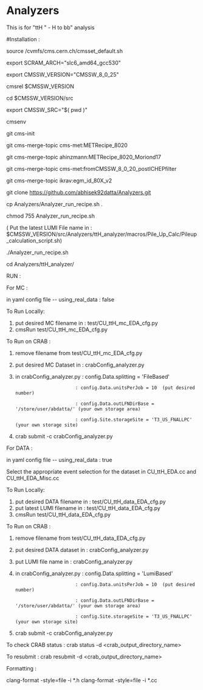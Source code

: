 # Analyzers

This is for "ttH " -  H to bb" analysis

#Installation :

source /cvmfs/cms.cern.ch/cmsset_default.sh

export SCRAM_ARCH="slc6_amd64_gcc530"

export CMSSW_VERSION="CMSSW_8_0_25"

cmsrel $CMSSW_VERSION

cd $CMSSW_VERSION/src

export CMSSW_SRC="$( pwd )"

cmsenv

git cms-init

git cms-merge-topic cms-met:METRecipe_8020

git cms-merge-topic ahinzmann:METRecipe_8020_Moriond17

git cms-merge-topic cms-met:fromCMSSW_8_0_20_postICHEPfilter

git cms-merge-topic ikrav:egm_id_80X_v2

git clone https://github.com/abhisek92datta/Analyzers.git

cp Analyzers/Analyzer_run_recipe.sh .

chmod 755 Analyzer_run_recipe.sh

( Put the latest LUMI File name in : $CMSSW_VERSION/src/Analyzers/ttH_analyzer/macros/Pile_Up_Calc/Pileup_calculation_script.sh)

./Analyzer_run_recipe.sh

cd Analyzers/ttH_analyzer/

RUN :

For MC :

in yaml config file -- using_real_data : false 

To Run Locally:

1. put desired MC filename in : test/CU_ttH_mc_EDA_cfg.py
2. cmsRun test/CU_ttH_mc_EDA_cfg.py 

To Run on CRAB :

1. remove filename from test/CU_ttH_mc_EDA_cfg.py
2. put desired MC Dataset in : crabConfig_analyzer.py
3. in crabConfig_analyzer.py : config.Data.splitting = 'FileBased'

                             : config.Data.unitsPerJob = 10  (put desired number)
                             
                             : config.Data.outLFNDirBase = '/store/user/abdatta/' (your own storage area)
                             
                             : config.Site.storageSite = 'T3_US_FNALLPC' (your own storage site)
4. crab submit -c crabConfig_analyzer.py

For DATA :

in yaml config file -- using_real_data : true 

Select the appropriate event selection for the dataset
in CU_ttH_EDA.cc and CU_ttH_EDA_Misc.cc

To Run Locally:

1. put desired DATA filename in : test/CU_ttH_data_EDA_cfg.py
2. put latest LUMI filename in : test/CU_ttH_data_EDA_cfg.py
3. cmsRun test/CU_ttH_data_EDA_cfg.py 

To Run on CRAB :

1. remove filename from test/CU_ttH_data_EDA_cfg.py
2. put desired DATA dataset in : crabConfig_analyzer.py
3. put LUMI file name in : crabConfig_analyzer.py
4. in crabConfig_analyzer.py : config.Data.splitting = 'LumiBased'
 
                             : config.Data.unitsPerJob = 10  (put desired number)

                             : config.Data.outLFNDirBase = '/store/user/abdatta/' (your own storage area)
                             
                             : config.Site.storageSite = 'T3_US_FNALLPC' (your own storage site)
5. crab submit -c crabConfig_analyzer.py

To check CRAB status :
crab status -d \<crab_output_directory_name\>

To resubmit :
crab resubmit -d \<crab_output_directory_name\>


Formatting :

clang-format -style=file -i *.h
clang-format -style=file -i *.cc



